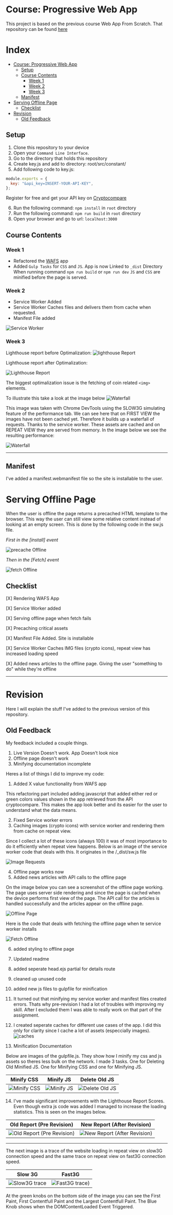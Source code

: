 # Course: Progressive Web App

This project is based on the previous course Web App From Scratch. That repository can be found [here](https://github.com/stanRepo/web-app-from-scratch-2021)


# Index

- [Course: Progressive Web App](#course--progressive-web-app)
  * [Setup](#setup)
  * [Course Contents](#course-contents)
    + [Week 1](#week-1)
    + [Week 2](#week-2)
    + [Week 3](#week-3)
  * [Manifest](#manifest)
- [Serving Offline Page](#serving-offline-page)
  * [Checklist](#checklist)
- [Revision](#revision)
  * [Old Feedback](#old-feedback)




## Setup

1. Clone this repository to your device
2. Open your `Command Line Interface`.
3. Go to the directory that holds this repository
4. Create key.js and add to directory: root/src/constant/
5. Add following code to key.js:

```js
module.exports = {
  key: "&api_key=INSERT-YOUR-API-KEY",
};
```

Register for free and get your API key on [Cryptocompare](https://min-api.cryptocompare.com/)

6. Run the following command: `npm install` in `root` directory
7. Run the following command: `npm run build` in `root` directory
8. Open your browser and go to url: `localhost:3000`

## Course Contents

### Week 1

- Refactored the [WAFS](https://github.com/stanRepo/web-app-from-scratch-2021) app
- Added `Gulp Tasks` for `CSS` and `JS`. App is now Linked to `_dist` Directory
  When running command `npm run build` or `npm run dev` `JS` and `CSS` are minified before the page is served.

### Week 2

- Service Worker Added
- Service Worker Caches files and delivers them from cache when requested.
- Manifest File added

![Service Worker](/public/images/serviceWorker.JPG)

### Week 3

Lighthouse report before Optimalization:
![lighthouse Report](/public/images/lighthouseAfter.JPG)

Lighthouse report after Optimalization:

![Lighthouse Report](/public/images/lighthouseAfter2.JPG)

The biggest optimalization issue is the fetching of coin related `<img>` elements.

To illustrate this take a look at the image below
![Waterfall](/public/images/waterfallSlow.JPG)

This image was taken with Chrome DevTools using the SLOW3G simulating feature of the performance tab.
We can see here that on FIRST VIEW the images have not been cached yet. Therefore it builds up a waterfall of requests. Thanks to the service worker. These assets are cached and on REPEAT VIEW they are served from memory. In the image below we see the resulting performance:

![Waterfall](/public/images/waterfallSlow2.JPG)

-----------

## Manifest
I've added a manifest.webmanifest file so the site is installable to the user. 

# Serving Offline Page

When the user is offline the page returns a precached HTML template to the browser.  This way the user can still view some relative content instead of looking at an empty screen. This is done by the following code in the sw.js file.

*First in the [install] event*

![precache Offline](/public/images/precacheOffline.svg)

 
*Then in the [Fetch] event*

![fetch Offline](/public/images/fetchOffline.svg)

## Checklist

[X] Rendering WAFS App


[X] Service Worker added

[X] Serving offline page when fetch fails

[X] Precaching critical assets

[X] Manifest File Added. Site is installable

[X] Service Worker Caches IMG files (crypto icons), repeat view has increased loading speed

[X] Added news articles to the offline page. Giving the user "something to do" while they're offline


---------------


# Revision

Here I will explain the stuff I've added to the previous version of this repository.

## Old Feedback
My feedback included a couple things.

1. Live Version Doesn't work. App Doesn't look nice
2. Offline page doesn't work
3. Minifying documentation incomplete

Heres a list of things I did to improve my code:

1. Added X value functionality from WAFS app

This refactoring part included adding javascript that added either red or green colors values shown in the app retrieved from the API cryptocompare. This makes the app look better and its easier for the user to understand what the data means.

2. Fixed Service worker errors
3. Caching images (crypto icons) with service worker and rendering them from cache on repeat view.

Since I collect a lot of these icons (always 100) it was of most importance to do it efficiently when repeat view happens. Below is an image of the service worker code that deals with this. It originates in the /_dist/sw.js file

![Image Requests](/public/images/imageRequests.svg)


4. Offline page works now
5. Added news articles with API calls to the offline page

On the image below you can see a screenshot of the offline page working. The page uses server side rendering and since the page is cached when the device performs first view of the page. The API call for the articles is handled successfully and the articles appear on the offline page.

![Offline Page](/public/images/OfflinePage.JPG)

Here is the code that deals with fetching the offline page when te service worker installs

![Fetch Offline](/public/images/fetchOffline.svg)



6. added styling to offline page
7. Updated readme
8. added seperate head.ejs partial for details route
9. cleaned up unused code
10. added new js files to gulpfile for minification

11. It turned out that minifying my service worker and manifest files created errors. Thats why pre-revision I had a lot of troubles with improving my skill. After I excluded them I was able to really work on that part of the assignment. 

12. I created seperate caches for different use cases of the app. I did this only for clarity since I cache a lot of assets (especcially images). 
![caches](/public/images/caches.JPG)

13. Minification Documentation

Below are images of the gulpfile.js. They show how I minify my css and js assets so theres less bulk on the network. I made 3 tasks. One for Deleting Old Minified JS. One for Minifying CSS and one for Minifying JS.

Minify CSS|  Minify JS | Delete Old JS
:-------------------------:|:-------------------------:|:-------------------------:
![Minify CSS](/public/images/cssTask.svg)  |  ![Minify JS](/public/images/jsTask.svg) | ![Delete Old JS](/public/images/deleteOldJS.svg) 



14. I've made significant improvements with the Lighthouse Report Scores. Even though extra js code was added I managed to increase the loading statistics. This is seen on the images below.

Old Report (Pre Revision)            |  New Report (After Revision)
:-------------------------:|:-------------------------:
![Old Report (Pre Revision)](/public/images/lighthouseAfter2.JPG)  |  ![New Report (After Revision)](/public/images/lighthouseRevisionIncognito.JPG)

------------

The next image is a trace of the website loading in repeat view on slow3G connection speed and the same trace on repeat view on fast3G connection speed. 

Slow 3G | Fast3G
:-------------------------:|:-------------------------:
![Slow3G trace](/public/images/timeFrameLoading.JPG)  |  ![Fast3G trace)](/public/images/timeFrameLoadingFast.JPG)

At the green knobs on the bottom side of the image you can see the First Paint, First Contentfull Paint and the Largest Contentfull Paint. The Blue Knob shows when the DOMContentLoaded Event Triggered.

